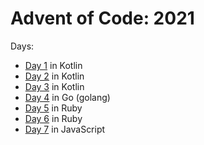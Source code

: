 # Advent of Code: 2021

Days:

- [Day 1](day1) in Kotlin
- [Day 2](day2) in Kotlin
- [Day 3](day3) in Kotlin
- [Day 4](day4) in Go (golang)
- [Day 5](day5) in Ruby
- [Day 6](day6) in Ruby
- [Day 7](day7) in JavaScript
